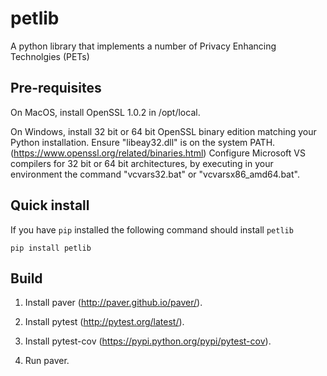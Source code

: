 petlib
======

A python library that implements a number of Privacy Enhancing Technolgies (PETs)


Pre-requisites
--------------

On MacOS, install OpenSSL 1.0.2 in /opt/local.

On Windows, install 32 bit or 64 bit OpenSSL binary edition matching your Python installation. Ensure "libeay32.dll" is on the system PATH. (https://www.openssl.org/related/binaries.html)
Configure Microsoft VS compilers for 32 bit or 64 bit architectures, by executing in your environment the command "vcvars32.bat" or "vcvarsx86_amd64.bat".
 
Quick install
-------------

If you have `pip` installed the following command should install `petlib`

	pip install petlib

Build
-----

1. Install paver (http://paver.github.io/paver/).

2. Install pytest (http://pytest.org/latest/).

3. Install pytest-cov (https://pypi.python.org/pypi/pytest-cov).

4. Run paver.
